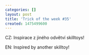 ```yaml
---
categories: []
layout: post
title: 'Trick of the week #35'
created: 1475499600
---
```

<p>CZ: Inspirace z jiného odvětví skilltoys!<br />
EN: Inspired by another skilltoy!<br />
<br />
<div class="youtube-player" data-id="tLMNmi25uBw"></div></p>
